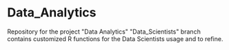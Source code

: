 # Data_Analytics
Repository for the project "Data Analytics" 
"Data_Scientists" branch contains customized R functions for the Data Scientists usage and to refine.
